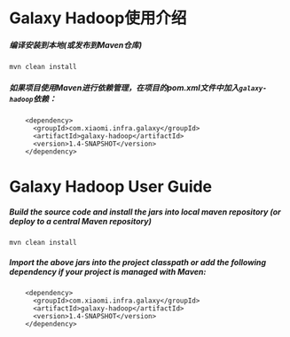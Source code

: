 Galaxy Hadoop使用介绍
========================
##### 编译安装到本地(或发布到Maven仓库)

```
mvn clean install
```

##### 如果项目使用Maven进行依赖管理，在项目的pom.xml文件中加入`galaxy-hadoop`依赖：

```
    <dependency>
      <groupId>com.xiaomi.infra.galaxy</groupId>
      <artifactId>galaxy-hadoop</artifactId>
      <version>1.4-SNAPSHOT</version>
    </dependency>
```


Galaxy Hadoop User Guide
========================
##### Build the source code and install the jars into local maven repository (or deploy to a central Maven repository)

```
mvn clean install
```

##### Import the above jars into the project classpath or add the following dependency if your project is managed with Maven:

```
    <dependency>
      <groupId>com.xiaomi.infra.galaxy</groupId>
      <artifactId>galaxy-hadoop</artifactId>
      <version>1.4-SNAPSHOT</version>
    </dependency>
```

